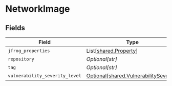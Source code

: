 # NetworkImage


## Fields

| Field                                                                                  | Type                                                                                   | Required                                                                               | Description                                                                            |
| -------------------------------------------------------------------------------------- | -------------------------------------------------------------------------------------- | -------------------------------------------------------------------------------------- | -------------------------------------------------------------------------------------- |
| `jfrog_properties`                                                                     | List[[shared.Property](../../models/shared/property.md)]                               | :heavy_minus_sign:                                                                     | N/A                                                                                    |
| `repository`                                                                           | *Optional[str]*                                                                        | :heavy_minus_sign:                                                                     | N/A                                                                                    |
| `tag`                                                                                  | *Optional[str]*                                                                        | :heavy_minus_sign:                                                                     | N/A                                                                                    |
| `vulnerability_severity_level`                                                         | [Optional[shared.VulnerabilitySeverity]](../../models/shared/vulnerabilityseverity.md) | :heavy_minus_sign:                                                                     | N/A                                                                                    |